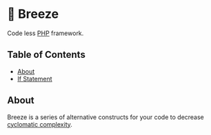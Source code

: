 # 🍃 Breeze
Code less [PHP](http://php.net/) framework.

## Table of Contents
* [About](#about)
* [If Statement](#if)


## About

Breeze is a series of alternative constructs for your code to decrease [cyclomatic complexity](https://en.wikipedia.org/wiki/Cyclomatic_complexity). 
